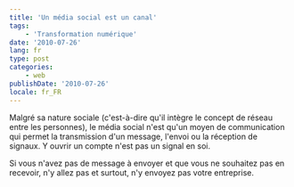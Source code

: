 ```yaml
---
title: 'Un média social est un canal'
tags:
    - 'Transformation numérique'
date: '2010-07-26'
lang: fr
type: post
categories:
    - web
publishDate: '2010-07-26'
locale: fr_FR
---
```


Malgré sa nature sociale (c'est-à-dire qu'il intègre le concept de réseau entre les personnes), le média social n'est qu'un moyen de communication qui permet la transmission d'un message, l'envoi ou la réception de signaux. Y ouvrir un compte n'est pas un signal en soi.

Si vous n'avez pas de message à envoyer et que vous ne souhaitez pas en recevoir, n'y allez pas et surtout, n'y envoyez pas votre entreprise.
